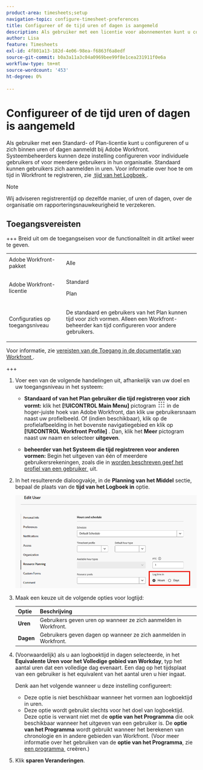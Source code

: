 ```yaml
---
product-area: timesheets;setup
navigation-topic: configure-timesheet-preferences
title: Configureer of de tijd uren of dagen is aangemeld
description: Als gebruiker met een licentie voor abonnementen kunt u configureren of u zich binnen uren of dagen aanmeldt bij Adobe Workfront. Systeembeheerders kunnen deze instelling configureren voor individuele gebruikers of voor meerdere gebruikers in hun organisatie. Standaard kunnen gebruikers zich aanmelden in uren.
author: Lisa
feature: Timesheets
exl-id: 4f801a13-182d-4e06-98ea-f6863f6a8edf
source-git-commit: b0a3a11a3c04a0969bee99f8e1cea231911f0e6a
workflow-type: tm+mt
source-wordcount: '453'
ht-degree: 0%

---
```


# Configureer of de tijd uren of dagen is aangemeld

Als gebruiker met een Standard- of Plan-licentie kunt u configureren of u zich binnen uren of dagen aanmeldt bij Adobe Workfront. Systeembeheerders kunnen deze instelling configureren voor individuele gebruikers of voor meerdere gebruikers in hun organisatie. Standaard kunnen gebruikers zich aanmelden in uren. Voor informatie over hoe te om tijd in Workfront te registreren, zie [&#x200B; tijd van het Logboek &#x200B;](../../timesheets/create-and-manage-timesheets/log-time.md).

>[!NOTE]
>
>Wij adviseren registrerentijd op dezelfde manier, of uren of dagen, over de organisatie om rapporteringsnauwkeurigheid te verzekeren.

## Toegangsvereisten

+++ Breid uit om de toegangseisen voor de functionaliteit in dit artikel weer te geven.

<table style="table-layout:auto">
 <col> 
 <col>
 <tbody> 
  <tr> 
   <td>Adobe Workfront-pakket</td> 
   <td><p>Alle</p></td> 
  </tr> 
  <tr> 
   <td>Adobe Workfront-licentie</td> 
   <td>
   <p>Standard</p>
   <p>Plan</p></td>
  </tr> 
  <tr> 
   <td>Configuraties op toegangsniveau</td> 
   <td><p>De standaard en gebruikers van het Plan kunnen tijd voor zich vormen. Alleen een Workfront-beheerder kan tijd configureren voor andere gebruikers.</p> </td> 
  </tr> 
 </tbody> 
</table>

Voor informatie, zie [&#x200B; vereisten van de Toegang in de documentatie van Workfront &#x200B;](/help/quicksilver/administration-and-setup/add-users/access-levels-and-object-permissions/access-level-requirements-in-documentation.md).

+++

1. Voer een van de volgende handelingen uit, afhankelijk van uw doel en uw toegangsniveau in het systeem:

   * **Standaard of van het Plan gebruiker die tijd registreren voor zich vormt:** klik het **[!UICONTROL Main Menu]** pictogram ![&#x200B; Belangrijkste Menu &#x200B;](assets/main-menu-icon.png) in de hoger-juiste hoek van Adobe Workfront, dan klik uw gebruikersnaam naast uw profielbeeld. Of (indien beschikbaar), klik op de profielafbeelding in het bovenste navigatiegebied en klik op **[!UICONTROL Workfront Profile]** . Dan, klik het **Meer** pictogram naast uw naam en selecteer **uitgeven**.

   * **beheerder van het Systeem die tijd registreren voor anderen vormen:** Begin het uitgeven van één of meerdere gebruikersrekeningen, zoals die in [&#x200B; worden beschreven geef het profiel van een gebruiker &#x200B;](../../administration-and-setup/add-users/create-and-manage-users/edit-a-users-profile.md) uit.

1. In het resulterende dialoogvakje, in de **Planning van het Middel** sectie, bepaal de plaats van de **tijd van het Logboek in** optie.

   ![&#x200B; tijd van het Logboek in opties &#x200B;](assets/user-profile-log-time-options.png)

1. Maak een keuze uit de volgende opties voor logtijd:

   | Optie | Beschrijving |
   |---|---|
   | **Uren** | Gebruikers geven uren op wanneer ze zich aanmelden in Workfront. |
   | **Dagen** | Gebruikers geven dagen op wanneer ze zich aanmelden in Workfront. |

1. (Voorwaardelijk) als u aan logboektijd in dagen selecteerde, in het **Equivalente Uren voor het Volledige gebied van Workday**, typ het aantal uren dat een volledige dag evenaart. Een dag op het tijdsplaat van een gebruiker is het equivalent van het aantal uren u hier ingaat.

   Denk aan het volgende wanneer u deze instelling configureert:

   * Deze optie is niet beschikbaar wanneer het vormen aan logboektijd in uren.
   * Deze optie wordt gebruikt slechts voor het doel van logboektijd. Deze optie is verwant niet met de **optie van het Programma** die ook beschikbaar wanneer het uitgeven van een gebruiker is. De **optie van het Programma** wordt gebruikt wanneer het berekenen van chronologie en in andere gebieden van Workfront. (Voor meer informatie over het gebruiken van de **optie van het Programma**, zie [&#x200B; een programma &#x200B;](../../administration-and-setup/set-up-workfront/configure-timesheets-schedules/create-schedules.md) creëren.) 

1. Klik **sparen Veranderingen**.
